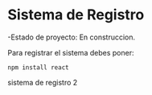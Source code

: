 <h1> Sistema de Registro </h1>

-Estado de proyecto: En construccion.

Para registrar el sistema debes poner: 

```npm install react```

sistema de registro 2
